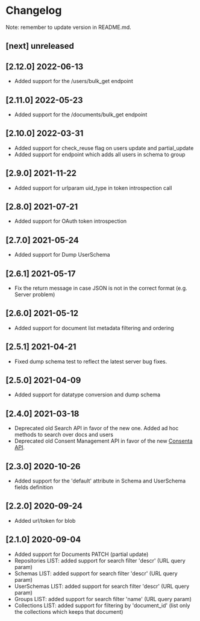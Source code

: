 # Changelog

Note: remember to update version in README.md.

## [next] unreleased

## [2.12.0] 2022-06-13
- Added support for the /users/bulk_get endpoint

## [2.11.0] 2022-05-23
- Added support for the /documents/bulk_get endpoint 

## [2.10.0] 2022-03-31
- Added support for check_reuse flag on users update and partial_update 
- Added support for endpoint which adds all users in schema to group

## [2.9.0] 2021-11-22
- Added support for urlparam uid_type in token introspection call

## [2.8.0] 2021-07-21
- Added support for OAuth token introspection

## [2.7.0] 2021-05-24
- Added support for Dump UserSchema

## [2.6.1] 2021-05-17
- Fix the return message in case JSON is not in the correct format (e.g. Server problem)

## [2.6.0] 2021-05-12
- Added support for document list metadata filtering and ordering

## [2.5.1] 2021-04-21
- Fixed dump schema test to reflect the latest server bug fixes.

## [2.5.0] 2021-04-09
- Added support for datatype conversion and dump schema

## [2.4.0] 2021-03-18
- Deprecated old Search API in favor of the new one. Added ad hoc methods to
  search over docs and users
- Deprecated old Consent Management API in favor of the new 
  [Consenta API](https://docs.chino.io/consent/consentame/docs/v1).

## [2.3.0] 2020-10-26 
- Added support for the 'default' attribute in Schema and UserSchema fields
  definition

## [2.2.0] 2020-09-24 
- Added url/token for blob

## [2.1.0] 2020-09-04
- Added support for Documents PATCH (partial update)
- Repositories LIST: added support for search filter 'descr' (URL query param)
- Schemas LIST: added support for search filter 'descr' (URL query param)
- UserSchemas LIST: added support for search filter 'descr' (URL query param)
- Groups LIST: added support for search filter 'name' (URL query param)
- Collections LIST: added support for filtering by 'document_id' (list only the
  collections which keeps that document)
